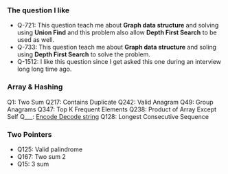 ### The question I like
- Q-721: This question teach me about **Graph data structure** and solving using ****Union Find**** and this problem also allow **Depth First Search** to be used as well.
- Q-733: This question teach me about **Graph data structure** and soling using **Depth First Search** to solve the problem.
- Q-1512: I like this question since I get asked this one during an interview long long time ago.

### Array & Hashing
Q1: Two Sum
Q217: Contains Duplicate
Q242: Valid Anagram
Q49: Group Anagrams
Q347: Top K Frequent Elements
Q238: Product of Array Except Self
Q___: [Encode Decode string](https://www.lintcode.com/problem/659/)
Q128: Longest Consecutive Sequence



### Two Pointers
- Q125: Valid palindrome
- Q167: Two sum 2
- Q15: 3 sum
